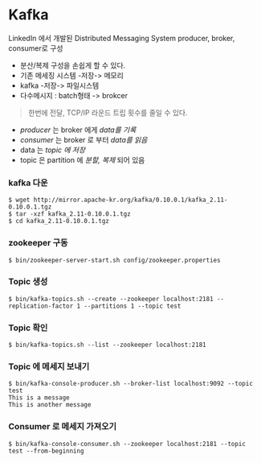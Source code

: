 # Kafka
LinkedIn 에서 개발된 Distributed Messaging System
producer, broker, consumer로 구성

- 분산/복제 구성을 손쉽게 할 수 있다.
- 기존 메세징 시스템  -저장->  메모리
- kafka  -저장->  파일시스템
- 다수메시지 : batch형태 -> brokcer
> 한번에 전달,
  TCP/IP 라운드 트립 횟수를 줄일 수 있다.
- _producer_ 는 broker 에게 _data를 기록_
- _consumer_ 는 broker 로 부터 _data를 읽음_
- data 는 _topic 에 저장_
- topic 은 partition 에 _분할, 복제_ 되어 있음


### kafka 다운
```shell
$ wget http://mirror.apache-kr.org/kafka/0.10.0.1/kafka_2.11-0.10.0.1.tgz
$ tar -xzf kafka_2.11-0.10.0.1.tgz
$ cd kafka_2.11-0.10.0.1.tgz
```

### zookeeper 구동
```shell
$ bin/zookeeper-server-start.sh config/zookeeper.properties
```

### Topic 생성
```shell
$ bin/kafka-topics.sh --create --zookeeper localhost:2181 --replication-factor 1 --partitions 1 --topic test
```

### Topic 확인
```shell
$ bin/kafka-topics.sh --list --zookeeper localhost:2181
```

### Topic 에 메세지 보내기
```shell
$ bin/kafka-console-producer.sh --broker-list localhost:9092 --topic test
This is a message
This is another message
```

### Consumer 로 메세지 가져오기
```shell
$ bin/kafka-console-consumer.sh --zookeeper localhost:2181 --topic test --from-beginning
```
